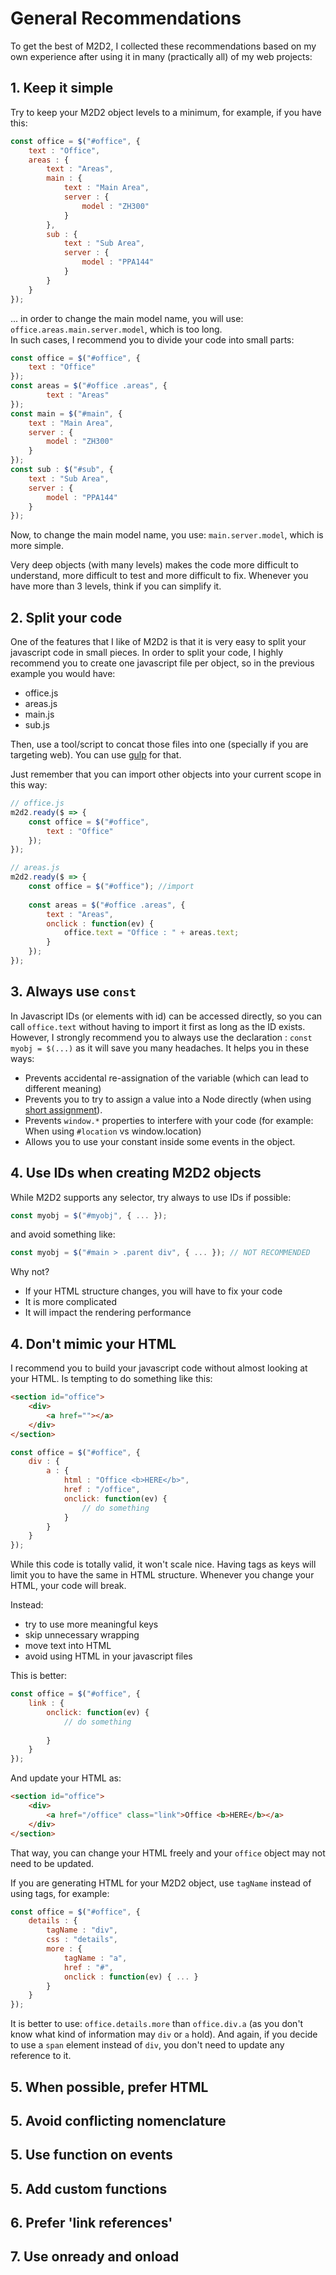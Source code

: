# General Recommendations

To get the best of M2D2, I collected these recommendations based on my own
experience after using it in many (practically all) of my web projects:

## 1. Keep it simple

Try to keep your M2D2 object levels to a minimum, for example, if you have this:

```js
const office = $("#office", {
    text : "Office",
    areas : {
        text : "Areas",
        main : {
            text : "Main Area",
            server : {
                model : "ZH300"   
            }
        },
        sub : {
            text : "Sub Area",
            server : {
                model : "PPA144"
            }
        }
    }
});
```

... in order to change the main model name, you will use: `office.areas.main.server.model`, 
which is too long.<br> In such cases, I recommend you to divide your code into small parts:

```js
const office = $("#office", {
    text : "Office"
});
const areas = $("#office .areas", {
        text : "Areas"
});
const main = $("#main", {        
    text : "Main Area",
    server : {
        model : "ZH300"   
    }
});
const sub : $("#sub", {
    text : "Sub Area",
    server : {
        model : "PPA144"
    }
});
```
Now, to change the main model name, you use: `main.server.model`, which is more simple. 

Very deep objects (with many levels) makes the code more difficult to understand, more difficult
to test and more difficult to fix. Whenever you have more than 3 levels, think if you can simplify
it.

## 2. Split your code

One of the features that I like of M2D2 is that it is very easy to split your javascript code in small pieces.
In order to split your code, I highly recommend you to create one javascript file per object, 
so in the previous example you would have:
* office.js
* areas.js
* main.js
* sub.js

Then, use a tool/script to concat those files into one (specially if you are targeting web). You can use
[gulp](https://gulpjs.com) for that.

Just remember that you can import other objects into your current scope in this way:

```js
// office.js
m2d2.ready($ => {
    const office = $("#office", 
        text : "Office"
    });
});
```
```js
// areas.js
m2d2.ready($ => {
    const office = $("#office"); //import
    
    const areas = $("#office .areas", {
        text : "Areas",
        onclick : function(ev) {
            office.text = "Office : " + areas.text;
        }
    });
});

```

## 3. Always use `const`

In Javascript IDs (or elements with id) can be accessed directly, so you can call `office.text` without having to import it
first as long as the ID exists. However, I strongly recommend you to always use the declaration : 
`const myobj = $(...)` as it will save you many headaches. It helps you in these ways:

* Prevents accidental re-assignation of the variable (which can lead to different meaning)
* Prevents you to try to assign a value into a Node directly (when using [short assignment](m2d2.md#short-assign)).
* Prevents `window.*` properties to interfere with your code (for example: When using `#location` vs window.location)
* Allows you to use your constant inside some events in the object.

## 4. Use IDs when creating M2D2 objects

While M2D2 supports any selector, try always to use IDs if possible:

```js
const myobj = $("#myobj", { ... });
```

and avoid something like:
```js
const myobj = $("#main > .parent div", { ... }); // NOT RECOMMENDED
```

Why not?
* If your HTML structure changes, you will have to fix your code
* It is more complicated
* It will impact the rendering performance

## 4. Don't mimic your HTML

I recommend you to build your javascript code without almost looking at your HTML. Is tempting
to do something like this:

```html
<section id="office">
    <div>
        <a href=""></a>
    </div>
</section>
```
```js
const office = $("#office", {
    div : {
        a : {
            html : "Office <b>HERE</b>",
            href : "/office",
            onclick: function(ev) {
                // do something
            }
        }
    }
});
```

While this code is totally valid, it won't scale nice. Having tags as keys will limit you to have
the same in HTML structure. Whenever you change your HTML, your code will break. 

Instead:
* try to use more meaningful keys
* skip unnecessary wrapping
* move text into HTML
* avoid using HTML in your javascript files

This is better:
```js
const office = $("#office", {
    link : {
        onclick: function(ev) {
            // do something
            
        }
    }
});
```
And update your HTML as:

```html
<section id="office">
    <div>
        <a href="/office" class="link">Office <b>HERE</b></a>
    </div>
</section>
```
That way, you can change your HTML freely and your `office` object may not need to be updated.

If you are generating HTML for your M2D2 object, use `tagName` instead of using tags, for example:

```js
const office = $("#office", {
    details : {
        tagName : "div",
        css : "details",
        more : {
            tagName : "a",
            href : "#",
            onclick : function(ev) { ... }
        }    
    }
});
```

It is better to use: `office.details.more` than `office.div.a` (as you don't know what
kind of information may `div` or `a` hold). And again, if you decide to use a `span` element
instead of `div`, you don't need to update any reference to it.

## 5. When possible, prefer HTML

## 5. Avoid conflicting nomenclature

## 5. Use function on events

## 5. Add custom functions


## 6. Prefer 'link references'


## 7. Use onready and onload